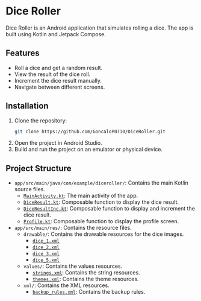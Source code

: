 # Dice Roller

Dice Roller is an Android application that simulates rolling a dice. The app is built using Kotlin and Jetpack Compose.

## Features

- Roll a dice and get a random result.
- View the result of the dice roll.
- Increment the dice result manually.
- Navigate between different screens.

## Installation

1. Clone the repository:
    ```sh
    git clone https://github.com/GoncaloP0710/DiceRoller.git
    ```
2. Open the project in Android Studio.
3. Build and run the project on an emulator or physical device.

## Project Structure

- `app/src/main/java/com/example/diceroller/`: Contains the main Kotlin source files.
  - [`MainActivity.kt`](app/src/main/java/com/example/diceroller/MainActivity.kt): The main activity of the app.
  - [`DiceResult.kt`](app/src/main/java/com/example/diceroller/DiceResult.kt): Composable function to display the dice result.
  - [`DiceResultInc.kt`](app/src/main/java/com/example/diceroller/DiceResultInc.kt): Composable function to display and increment the dice result.
  - [`Profile.kt`](app/src/main/java/com/example/diceroller/Profile.kt): Composable function to display the profile screen.
- `app/src/main/res/`: Contains the resource files.
  - `drawable/`: Contains the drawable resources for the dice images.
    - [`dice_1.xml`](app/src/main/res/drawable/dice_1.xml)
    - [`dice_2.xml`](app/src/main/res/drawable/dice_2.xml)
    - [`dice_3.xml`](app/src/main/res/drawable/dice_3.xml)
    - [`dice_5.xml`](app/src/main/res/drawable/dice_5.xml)
  - `values/`: Contains the values resources.
    - [`strings.xml`](app/src/main/res/values/strings.xml): Contains the string resources.
    - [`themes.xml`](app/src/main/res/values/themes.xml): Contains the theme resources.
  - `xml/`: Contains the XML resources.
    - [`backup_rules.xml`](app/src/main/res/xml/backup_rules.xml): Contains the backup rules.